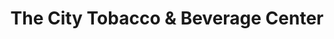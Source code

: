 ---
title: "The City Tobacco & Beverage Center"
url: /rochester/the-city-tobacco-und-beverage-center/
shop: Lebensmittel
---